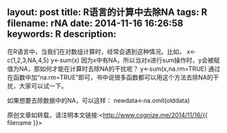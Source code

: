 layout: post
title: R语言的计算中去除NA
tags: R
filename: rNA
date: 2014-11-16 16:26:58
keywords: R
description:
---
在R语言中，当我们在对数组计算时，经常会遇到这种情况。比如，
x<-c(1,2,3,NA,4,5)
y<-sum(x)<!--more-->
因为x中有NA，所以当对x进行sum操作时，y会被赋值为NA，那如何才能在计算时去除NA的干扰呢？
y<-sum(x,na.rm=TRUE)
通过在函数中加“na.rm=TRUE”即可，书中说很多函数都可以用这个方法去除NA的干扰，大家可以试一下。

如果想要去除数据中的NA，可以这样：
newdata<-na.omit(olddata)

原创文章如转载，请注明本文链接:<http://www.cognize.me/2014/11/16/{{ filename }}>